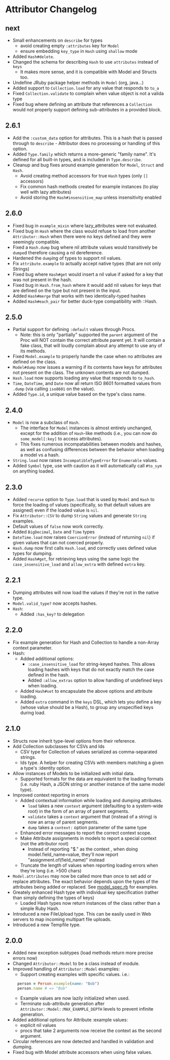 Attributor Changelog
============================

next
----

* Small enhancements on `describe` for types
  * avoid creating empty `:attributes` key for `Model`
  * ensure embedding `key_type` in `Hash` using `shallow` mode
* Added `Hash#delete`.
* Changed the schema for describing `Hash` to use `attributes` instead of `keys`
  * It makes more sense, and it is compatible with Model and Structs too.
* Undefine JRuby package helper methods in `Model` (org, java...)
* Added support to `Collection.load` for any value that responds to `to_a`
* Fixed `Collection.validate` to complain when value object is not a valida type
* Fixed bug where defining an attribute that references a `Collection` would not properly support defining sub-attributes in a provided block.


2.6.1
-----

* Add the `:custom_data` option for attributes. This is a hash that is passed through to `describe` - Attributor does no processing or handling of this option.
* Added `Type.family` which returns a more-generic "family name". It's defined for all built-in types, and is included in `Type.describe`.
* Cleanup and bug fixes around example generation for `Model`, `Struct` and `Hash`.
  * Avoid creating method accessors for true `Hash` types (only `[]` accessors)
  * Fix common hash methods created for example instances (to play well with lazy attributes)
  * Avoid storing the `Hash#insensitive_map` unless insensitivity enabled

2.6.0
-----

* Fixed bug in `example_mixin` where lazy_attributes were not evaluated.
* Fixed bug in `Hash` where the class would refuse to load from another `Attributor::Hash` when there were no keys defined and they were seemingly compatible.
* Fixed a `Hash.dump` bug where nil attribute values would transitively be `dumpe`d therefore causing a nil dereference.
* Hardened the `dump`ing of types to support nil values.
* Fix `attribute.example` to actually accept native types (that are not only Strings)
* Fixed bug where `Hash#get` would insert a nil value if asked for a key that was not present in the hash.
* Fixed bug in `Hash.from_hash` where it would add nil values for keys that are defined on the type but not present in the input.
* Added `Hash#merge` that works with two identically-typed hashes
* Added `Hash#each_pair` for better duck-type compatibility with ::Hash.

2.5.0
----

* Partial support for defining `:default` values through Procs.
  * Note: this is only "partially" supported the `parent` argument of the Proc will NOT contain the correct attribute parent yet. It will contain a fake class, that will loudly complain about any attempt to use any of its methods.
* Fixed `Model.example` to properly handle the case when no attributes are defined on the class.
* `Model#dump` now issues a warning if its contents have keys for attributes not present on the class. The unknown contents are not dumped.
* `Hash.load` now supports loading any value that responds to `to_hash`.
* `Time`, `DateTime`, and `Date` now all return ISO 8601 formatted values from `.dump` (via calling `iso8601` on the value).
* Added `Type.id`, a unique value based on the type's class name.

2.4.0
------

* `Model` is now a subclass of `Hash`.
  * The interface for `Model` instances is almost entirely unchanged, except for the addition of `Hash`-like methods (i.e., you can now do `some_model[:key]` to access attributes).
  * This fixes numerous incompatabilities between models and hashes, as well as confusing differences between the behavior when loading a model vs a hash.
* `String.load` now raises `IncompatibleTypeError` for `Enumerable` values.
* Added `Symbol` type, use with caution as it will automatically call `#to_sym` on anything loaded.

2.3.0
------

* Added `recurse` option to `Type.load` that is used by `Model` and `Hash` to force the loading of values (specifically, so that default values are assigned) even if the loaded value is `nil`.
* Fix `Attributor::CSV` to dump `String` values and generate `String` examples.
* Default values of `false` now work correctly.
* Added `BigDecimal`, `Date` and `Time` types
* `DateTime.load` now raises `CoercionError` (instead of returning `nil`) if given values that can not coerced properly.
* `Hash.dump` now first calls `Hash.load`, and correctly uses defined value types for dumping.
* Added `Hash#get`, for retrieving keys using the same logic the `case_insensitive_load` and `allow_extra` with defined `extra` key.


2.2.1
------

* Dumping attributes will now load the values if they're not in the native type.
* `Model.valid_type?` now accepts hashes.
* `Hash`:
  * Added `:has_key?` to delegation

2.2.0
------

* Fix example generation for Hash and Collection to handle a non-Array context parameter.
* Hash:
  * Added additional options:
    * `:case_insensitive_load` for string-keyed hashes. This allows loading hashes with keys that do not exactly match the case defined in the hash.
    * Added `:allow_extras` option to allow handling of undefined keys when loading.
  * Added `Hash#set` to encapsulate the above options and attribute loading.
  * Added `extra` command in the `keys` DSL, which lets you define a key (whose value should be a Hash), to group any unspecified keys during load.

2.1.0
------

* Structs now inherit type-level options from their reference.
* Add Collection subclasses for CSVs and Ids
  * CSV type for Collection of values serialized as comma-separated strings.
  * Ids type. A helper for creating CSVs with members matching a given a type's :identity option.
* Allow instances of Models to be initialized with initial data.
  * Supported formats for the data are equivalent to the loading formats (i.e. ruby Hash, a JSON string or another instance of the same model type).
* Improved context reporting in errors
  * Added contextual information while loading and dumping attributes.
    * `load` takes a new `context` argument (defaulting to a system-wide root) in the form of an array of parent segments.
    * `validate` takes a `context` argument that (instead of a string) is now an array of parent segments.
    * `dump` takes a `context:` option parameter of the same type
  * Enhanced error messages to report the correct context scope.
  * Make Attribute assignments in models to report a special context (not the attributor root)
    * Instead of reporting "$." as the context , when doing model.field_name=value, they'll now report "assignment.of(field_name)" instead
  * Truncate the length of values when reporting loading errors when they're long (i.e. >500 chars)
* `Model.attributes` may now be called more than once to set add or replace attributes. The exact behavior depends upon the types of the attributes being added or replaced. See [model_spec.rb](spec/types/model_spec.rb) for examples.
* Greately enhanced Hash type with individual key specification (rather than
  simply defining the types of keys)
  * Loaded Hash types now return instances of the class rather than a simple Ruby Hash.
* Introduced a new FileUpload type. This can be easily used in Web servers to map incoming multipart file uploads.
* Introduced a new Tempfile type.

2.0.0
------

* Added new exception subtypes (load methods return more precise errors now)
* Changed ```Attributor::Model``` to be a class instead of module.
* Improved handling of ```Attributor::Model``` examples:
  * Support creating examples with specific values. i.e.:
  ```ruby
    person = Person.example(name: "Bob")
    person.name # => "Bob"
  ```
  * Example values are now lazily initialized when used.
  * Terminate sub-attribute generation after ```Attributor::Model::MAX_EXAMPLE_DEPTH``` levels to prevent infinite generation.
* Added additional options for Attribute :example values:
  * explicit nil values
  * procs that take 2 arguments now receive the context as the second argument.
* Circular references are now detected and handled in validation and dumping.
* Fixed bug with Model attribute accessors when using false values.

